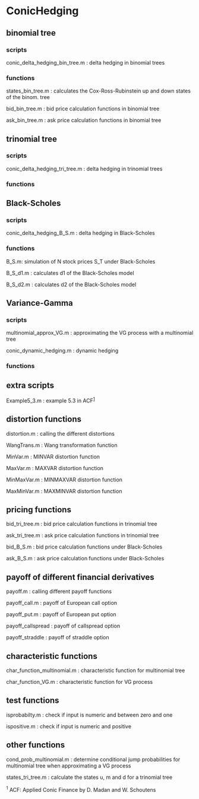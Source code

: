 ConicHedging
============

## binomial tree 

### scripts

conic_delta_hedging_bin_tree.m : delta hedging in binomial trees

### functions

states_bin_tree.m : calculates the Cox-Ross-Rubinstein up and down states of the binom. tree 

bid_bin_tree.m : bid price calculation functions in binomial tree

ask_bin_tree.m : ask price calculation functions in binomial tree

## trinomial tree 

### scripts

conic_delta_hedging_tri_tree.m : delta hedging in trinomial trees

### functions

## Black-Scholes 

### scripts

conic_delta_hedging_B_S.m : delta hedging in Black-Scholes

### functions

B_S.m: simulation of N stock prices S_T under Black-Scholes

B_S_d1.m : calculates d1 of the Black-Scholes model

B_S_d2.m : calculates d2 of the Black-Scholes model

## Variance-Gamma

### scripts

multinomial_approx_VG.m : approximating the VG process with a multinomial tree

conic_dynamic_hedging.m : dynamic hedging 

### functions

## extra scripts

Example5_3.m : example 5.3 in ACF<sup>[1](#myfootnote1)</sup>

## distortion functions

distortion.m : calling the different distortions

WangTrans.m : Wang transformation function

MinVar.m    : MINVAR distortion function

MaxVar.m    : MAXVAR distortion function

MinMaxVar.m : MINMAXVAR distortion function

MaxMinVar.m : MAXMINVAR distortion function 

## pricing functions



bid_tri_tree.m : bid price calculation functions in trinomial tree

ask_tri_tree.m : ask price calculation functions in trinomial tree

bid_B_S.m : bid price calculation functions under Black-Scholes

ask_B_S.m : ask price calculation functions under Black-Scholes

## payoff of different financial derivatives

payoff.m : calling different payoff functions

payoff_call.m : payoff of European call option

payoff_put.m : payoff of European put option

payoff_callspread : payoff of callspread option	

payoff_straddle : payoff of straddle option

## characteristic functions

char_function_multinomial.m : characteristic function for multinomial tree

char_function_VG.m : characteristic function for VG process

## test functions

isprobabilty.m : check if input is  numeric and between zero and one

ispositive.m : check if input is  numeric and positive

## other functions

cond_prob_multinomial.m : determine conditional jump probabilities for multinomial tree when approximating a VG process

states_tri_tree.m : calculate the states u, m and d for a trinomial tree

<sup><a name="myfootnote1">1</a></sup> ACF: Applied Conic Finance by D. Madan and W. Schoutens 